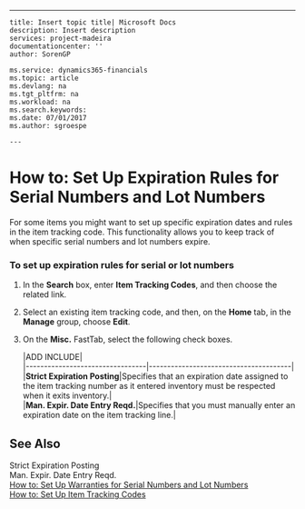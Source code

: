 ---
    title: Insert topic title| Microsoft Docs
    description: Insert description
    services: project-madeira
    documentationcenter: ''
    author: SorenGP

    ms.service: dynamics365-financials
    ms.topic: article
    ms.devlang: na
    ms.tgt_pltfrm: na
    ms.workload: na
    ms.search.keywords:
    ms.date: 07/01/2017
    ms.author: sgroespe

    ---
# How to: Set Up Expiration Rules for Serial Numbers and Lot Numbers
For some items you might want to set up specific expiration dates and rules in the item tracking code. This functionality allows you to keep track of when specific serial numbers and lot numbers expire.  
  
### To set up expiration rules for serial or lot numbers  
  
1.  In the **Search** box, enter **Item Tracking Codes**, and then choose the related link.  
  
2.  Select an existing item tracking code, and then, on the **Home** tab, in the **Manage** group, choose **Edit**.  
  
3.  On the **Misc.** FastTab, select the following check boxes.  
  
    |ADD INCLUDE<!--[!INCLUDE[bp_tablefield](../../includes/bp_tabledescription_md.md)]-->|  
    |---------------------------------|---------------------------------------|  
    |**Strict Expiration Posting**|Specifies that an expiration date assigned to the item tracking number as it entered inventory must be respected when it exits inventory.|  
    |**Man. Expir. Date Entry Reqd.**|Specifies that you must manually enter an expiration date on the item tracking line.|  
  
## See Also  
 Strict Expiration Posting   
 Man. Expir. Date Entry Reqd.   
 [How to: Set Up Warranties for Serial Numbers and Lot Numbers](../how-to-set-up-warranties-for-serial-numbers-and-lot-numbers.md)   
 [How to: Set Up Item Tracking Codes](../how-to-set-up-item-tracking-codes.md)